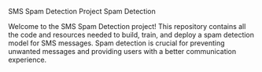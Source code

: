 SMS Spam Detection Project
Spam Detection

Welcome to the SMS Spam Detection project! This repository contains all the code and resources needed to build, train, and deploy a spam detection model for SMS messages. Spam detection is crucial for preventing unwanted messages and providing users with a better communication experience.
